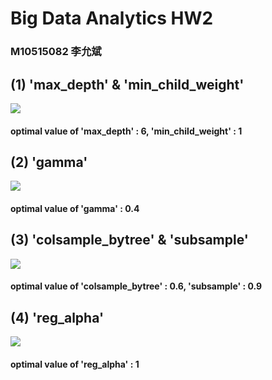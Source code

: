 # Big Data Analytics HW2
### M10515082 李允斌

## (1) 'max_depth' & 'min_child_weight'
![](https://i.imgur.com/z80hYdt.jpg) 
#### optimal value of 'max_depth' : 6, 'min_child_weight' : 1

## (2) 'gamma'
![](https://i.imgur.com/fQQruCA.jpg)
#### optimal value of 'gamma' : 0.4

## (3) 'colsample_bytree' & 'subsample'
![](https://i.imgur.com/44iqRbP.jpg)
#### optimal value of 'colsample_bytree' : 0.6, 'subsample' : 0.9

## (4) 'reg_alpha'
![](https://i.imgur.com/VbxoD0X.jpg)
#### optimal value of 'reg_alpha' : 1